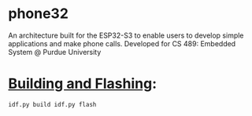 # phone32
An architecture built for the ESP32-S3 to enable users to develop simple applications and make phone calls. Developed for CS 489: Embedded System @ Purdue University

# [Building and Flashing](https://docs.espressif.com/projects/esp-idf/en/stable/esp32/get-started/index.html):
``
idf.py build
idf.py flash
``
